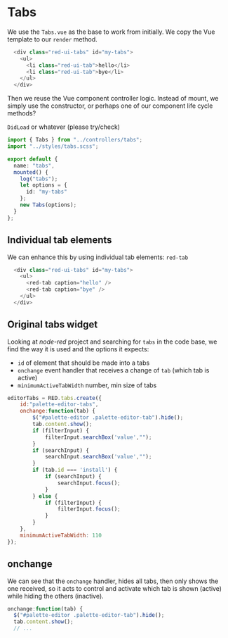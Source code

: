 # Tabs

We use the `Tabs.vue` as the base to work from initially.
We copy the Vue template to our `render` method.

```ts
  <div class="red-ui-tabs" id="my-tabs">
    <ul>
      <li class="red-ui-tab">hello</li>
      <li class="red-ui-tab">bye</li>
    </ul>
  </div>
```

Then we reuse the Vue component controller logic. Instead of mount, we simply use the constructor, or perhaps one of our component life cycle methods?

`DidLoad` or whatever (please try/check)

```ts
import { Tabs } from "../controllers/tabs";
import "../styles/tabs.scss";

export default {
  name: "tabs",
  mounted() {
    log("tabs");
    let options = {
      id: "my-tabs"
    };
    new Tabs(options);
  }
};
```

## Individual tab elements

We can enhance this by using individual tab elements: `red-tab`

```ts
  <div class="red-ui-tabs" id="my-tabs">
    <ul>
      <red-tab caption="hello" />
      <red-tab caption="bye" />
    </ul>
  </div>
```

## Original tabs widget

Looking at *node-red* project and searching for `tabs` in the code base, we find
the way it is used and the options it expects:

- `id` of element that should be made into a tabs
- `onchange` event handler that receives a change of `tab` (which tab is active)
- `minimumActiveTabWidth` number, min size of tabs

```js
editorTabs = RED.tabs.create({
    id:"palette-editor-tabs",
    onchange:function(tab) {
        $("#palette-editor .palette-editor-tab").hide();
        tab.content.show();
        if (filterInput) {
            filterInput.searchBox('value',"");
        }
        if (searchInput) {
            searchInput.searchBox('value',"");
        }
        if (tab.id === 'install') {
            if (searchInput) {
                searchInput.focus();
            }
        } else {
            if (filterInput) {
                filterInput.focus();
            }
        }
    },
    minimumActiveTabWidth: 110
});
```

## onchange

We can see that the `onchange` handler, hides all tabs, then only shows the one received, so it acts to control and activate which tab is shown (active) while hiding the others (inactive).

```js
onchange:function(tab) {
  $("#palette-editor .palette-editor-tab").hide();
  tab.content.show();
  // ...
```
